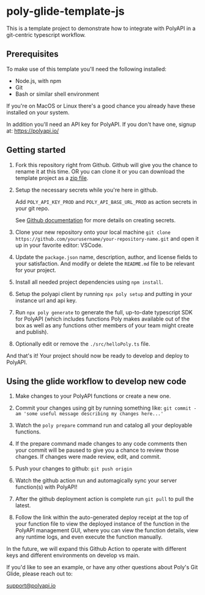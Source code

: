 # poly-glide-template-js

This is a template project to demonstrate how to integrate with PolyAPI in a git-centric typescript workflow.

## Prerequisites

To make use of this template you'll need the following installed:

* Node.js, with npm
* Git
* Bash or similar shell environment

If you're on MacOS or Linux there's a good chance you already have these installed on your system.

In addition you'll need an API key for PolyAPI. If you don't have one, signup at: https://polyapi.io/


## Getting started

1. Fork this repository right from Github. Github will give you the chance to rename it at this time. OR you can clone it or you can download the template project as a [zip file](https://github.com/polyapi/poly-glide-template-js/archive/refs/heads/main.zip).

2. Setup the necessary secrets while you're here in github.
   
   Add `POLY_API_KEY_PROD` and `POLY_API_BASE_URL_PROD` as action secrets in your git repo.
   
   See [Github documentation](https://docs.github.com/en/actions/security-for-github-actions/security-guides/using-secrets-in-github-actions#creating-secrets-for-a-repository) for more details on creating secrets.

3. Clone your new repository onto your local machine `git clone https://github.com/yourusername/your-repository-name.git` and open it up in your favorite editor: VSCode.

4. Update the `package.json` name, description, author, and license fields to your satisfaction. And modify or delete the `README.md` file to be relevant for your project.

5. Install all needed project dependencies using `npm install`.

6. Setup the polyapi client by running `npx poly setup` and putting in your instance url and api key.

7. Run `npx poly generate` to generate the full, up-to-date typescript SDK for PolyAPI (which includes functions Poly makes available out of the box as well as any functions other members of your team might create and publish).

8. Optionally edit or remove the `./src/helloPoly.ts` file.

And that's it! Your project should now be ready to develop and deploy to PolyAPI.

## Using the glide workflow to develop new code

1. Make changes to your PolyAPI functions or create a new one.

2. Commit your changes using git by running something like: `git commit -am 'some useful message describing my changes here...'`

3. Watch the `poly prepare` command run and catalog all your deployable functions.

4. If the prepare command made changes to any code comments then your commit will be paused to give you a chance to review those changes.  If changes were made review, edit, and commit.

5. Push your changes to github: `git push origin`

6. Watch the github action run and automagically sync your server function(s) with PolyAPI!

9. After the github deployment action is complete run `git pull` to pull the latest.

10. Follow the link within the auto-generated deploy receipt at the top of your function file to view the deployed instance of the function in the PolyAPI management GUI, where you can view the function details, view any runtime logs, and even execute the function manually.

In the future, we will expand this Github Action to operate with different keys and different environments on develop vs main.

If you'd like to see an example, or have any other questions about Poly's Git Glide, please reach out to:

support@polyapi.io
